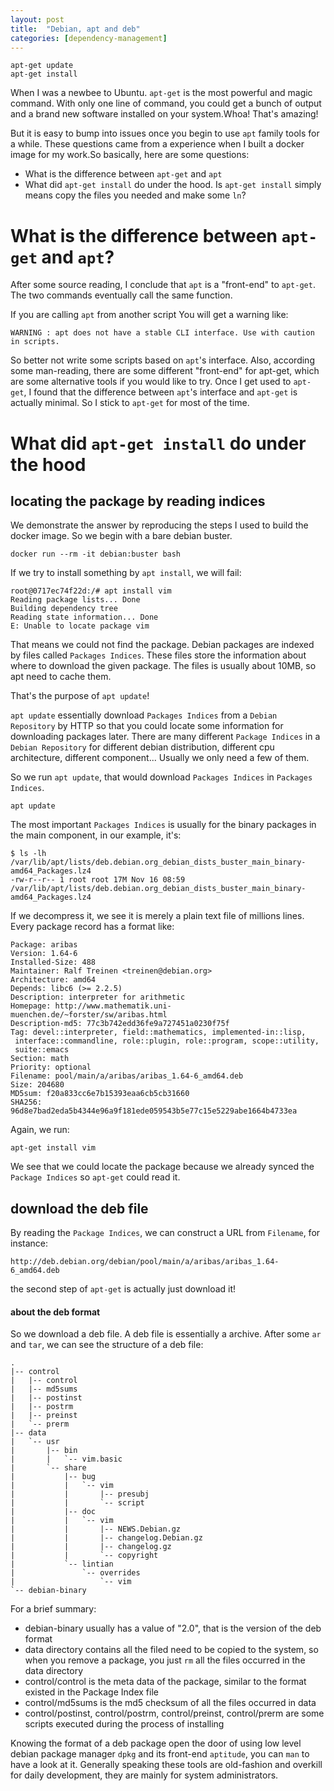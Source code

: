 ```yaml
---
layout: post
title:  "Debian, apt and deb"
categories: [dependency-management]
---
```


```shell
apt-get update
apt-get install
```

When I was a newbee to Ubuntu. `apt-get` is the most powerful and magic command. With only one line of command, you could get a bunch of output and a brand new software installed on your system.Whoa! That's amazing! 

But it is easy to bump into issues once you begin to use `apt` family tools for a while. These questions came from a experience when I built a docker image for my work.So basically, here are some questions:

- What is the difference between `apt-get` and `apt`
- What did `apt-get install` do under the hood. Is `apt-get install` simply means copy the files you needed and make some `ln`?

# What is the difference between `apt-get` and `apt`?
After some source reading, I conclude that `apt` is a "front-end" to `apt-get`. The two commands eventually call the same function.

If you are calling `apt` from another script
You will get a warning like:
```
WARNING : apt does not have a stable CLI interface. Use with caution in scripts.
```
So better not write some scripts based on `apt`'s interface. Also, according some man-reading, there are some different "front-end" for apt-get, which are some alternative tools if you would like to try. Once I get used to `apt-get`, I found that the difference between `apt`'s interface and `apt-get` is actually minimal. So I stick to `apt-get` for most of the time. 

# What did `apt-get install` do under the hood

## locating the package by reading indices
We demonstrate the answer by reproducing the steps I used to build the docker image. So we begin with a bare debian buster.
```shell
docker run --rm -it debian:buster bash
```
If we try to install something by `apt install`, we will fail:
```
root@0717ec74f22d:/# apt install vim
Reading package lists... Done
Building dependency tree
Reading state information... Done
E: Unable to locate package vim
```
That means we could not find the package. Debian packages are indexed by files called `Packages Indices`. These files store the information about where to download the given package. The files is usually about 10MB, so apt need to cache them.

That's the purpose of `apt update`!

`apt update` essentially download `Packages Indices` from a `Debian Repository` by HTTP so that you could locate some information for downloading packages later. There are many different `Package Indices` in a `Debian Repository` for different debian distribution, different cpu architecture, different component... Usually we only need a few of them.

So we run `apt update`, that would download `Packages Indices` in `Packages Indices`.
```shell
apt update
```

The most important `Packages Indices` is usually for the binary packages in the main component, in our example, it's:
```shell
$ ls -lh /var/lib/apt/lists/deb.debian.org_debian_dists_buster_main_binary-amd64_Packages.lz4
-rw-r--r-- 1 root root 17M Nov 16 08:59 /var/lib/apt/lists/deb.debian.org_debian_dists_buster_main_binary-amd64_Packages.lz4
```

If we decompress it, we see it is merely a plain text file of millions lines. Every package record has a format like:

```
Package: aribas
Version: 1.64-6
Installed-Size: 488
Maintainer: Ralf Treinen <treinen@debian.org>
Architecture: amd64
Depends: libc6 (>= 2.2.5)
Description: interpreter for arithmetic
Homepage: http://www.mathematik.uni-muenchen.de/~forster/sw/aribas.html
Description-md5: 77c3b742edd36fe9a727451a0230f75f
Tag: devel::interpreter, field::mathematics, implemented-in::lisp,
 interface::commandline, role::plugin, role::program, scope::utility,
 suite::emacs
Section: math
Priority: optional
Filename: pool/main/a/aribas/aribas_1.64-6_amd64.deb
Size: 204680
MD5sum: f20a833cc6e7b15393eaa6cb5cb31660
SHA256: 96d8e7bad2eda5b4344e96a9f181ede059543b5e77c15e5229abe1664b4733ea
```

Again, we run:
```shell
apt-get install vim
```

We see that we could locate the package because we already synced the `Package Indices` so `apt-get` could read it.

## download the deb file
By reading the `Package Indices`, we can construct a URL from `Filename`, for instance:
```
http://deb.debian.org/debian/pool/main/a/aribas/aribas_1.64-6_amd64.deb
```
the second step of `apt-get` is actually just download it!

#### about the deb format
So we download a deb file. A deb file is essentially a archive. After some `ar` and `tar`, we can see the structure of a deb file:
```
.
|-- control 
|   |-- control
|   |-- md5sums
|   |-- postinst
|   |-- postrm
|   |-- preinst
|   `-- prerm
|-- data
|   `-- usr
|       |-- bin
|       |   `-- vim.basic
|       `-- share
|           |-- bug
|           |   `-- vim
|           |       |-- presubj
|           |       `-- script
|           |-- doc
|           |   `-- vim
|           |       |-- NEWS.Debian.gz
|           |       |-- changelog.Debian.gz
|           |       |-- changelog.gz
|           |       `-- copyright
|           `-- lintian
|               `-- overrides
|                   `-- vim
`-- debian-binary
```
For a brief summary:
- debian-binary usually has a value of "2.0", that is the version of the deb format
- data directory contains all the filed need to be copied to the system, so when you remove a package, you just `rm` all the files occurred in the data directory
- control/control is the meta data of the package, similar to the format existed in the Package Index file
- control/md5sums is the md5 checksum of all the files occurred in data 
- control/postinst, control/postrm, control/preinst, control/prerm are some scripts executed during the process of installing

Knowing the format of a deb package open the door of using low level debian package manager `dpkg` and its front-end `aptitude`, you can `man` to have a look at it. Generally speaking these tools are old-fashion and overkill for daily development, they are mainly for system administrators.

